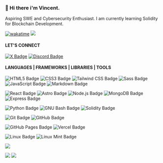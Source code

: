 ### 👋 Hi there i'm Vincent.

Aspiring SWE and Cybersecurity Enthusiast. 
I am currently learning Solidity for Blockchain Development.


[![wakatime](https://wakatime.com/badge/user/018b3273-6dfa-4b1e-b0de-240ecca9b5fa.svg)](https://wakatime.com/@018b3273-6dfa-4b1e-b0de-240ecca9b5fa)
![](https://komarev.com/ghpvc/?username=thelocalgodd)

#### LET'S CONNECT

<a href="https://twitter.com/dzidula_1">![X Badge](https://img.shields.io/badge/X-000?logo=x&logoColor=fff&style=flat)</a>
<a href="https://discord.com/users/684781922911911938">![Discord Badge](https://img.shields.io/badge/Discord-5865F2?logo=discord&logoColor=fff&style=flat)</a>

#### LANGUAGES | FRAMEWORKS | LIBRARIES | TOOLS

![HTML5 Badge](https://img.shields.io/badge/HTML5-E34F26?logo=html5&logoColor=fff&style=flat)
![CSS3 Badge](https://img.shields.io/badge/CSS3-1572B6?logo=css3&logoColor=fff&style=flat)
![Tailwind CSS Badge](https://img.shields.io/badge/Tailwind%20CSS-06B6D4?logo=tailwindcss&logoColor=fff&style=flat)
![Sass Badge](https://img.shields.io/badge/Sass-C69?logo=sass&logoColor=fff&style=flat)
![JavaScript Badge](https://img.shields.io/badge/JavaScript-F7DF1E?logo=javascript&logoColor=000&style=flat)
![Markdown Badge](https://img.shields.io/badge/Markdown-000?logo=markdown&logoColor=fff&style=flat)

![React Badge](https://img.shields.io/badge/React-61DAFB?logo=react&logoColor=000&style=flat)
![Astro Badge](https://img.shields.io/badge/Astro-BC52EE?logo=astro&logoColor=fff&style=flat)
![Node.js Badge](https://img.shields.io/badge/Node.js-5FA04E?logo=nodedotjs&logoColor=fff&style=flat)
![MongoDB Badge](https://img.shields.io/badge/MongoDB-47A248?logo=mongodb&logoColor=fff&style=flat)
![Express Badge](https://img.shields.io/badge/Express-000?logo=express&logoColor=fff&style=flat)

![Python Badge](https://img.shields.io/badge/Python-3776AB?logo=python&logoColor=fff&style=flat)
![GNU Bash Badge](https://img.shields.io/badge/GNU%20Bash-4EAA25?logo=gnubash&logoColor=fff&style=flat)
![Solidity Badge](https://img.shields.io/badge/Solidity-363636?logo=solidity&logoColor=fff&style=flat)

![Git Badge](https://img.shields.io/badge/Git-F05032?logo=git&logoColor=fff&style=flat)
![GitHub Badge](https://img.shields.io/badge/GitHub-181717?logo=github&logoColor=fff&style=flat)

![GitHub Pages Badge](https://img.shields.io/badge/GitHub%20Pages-222?logo=githubpages&logoColor=fff&style=flat)
![Vercel Badge](https://img.shields.io/badge/Vercel-000?logo=vercel&logoColor=fff&style=flat)


![Linux Badge](https://img.shields.io/badge/Linux-FCC624?logo=linux&logoColor=000&style=flat)
![Linux Mint Badge](https://img.shields.io/badge/Linux%20Mint-86BE43?logo=linuxmint&logoColor=fff&style=flat)


![](http://github-profile-summary-cards.vercel.app/api/cards/profile-details?username=thelocalgodd&theme=dark)

![](http://github-profile-summary-cards.vercel.app/api/cards/stats?username=thelocalgodd&theme=dark)
![](http://github-profile-summary-cards.vercel.app/api/cards/repos-per-language?username=thelocalgodd&theme=dark)
